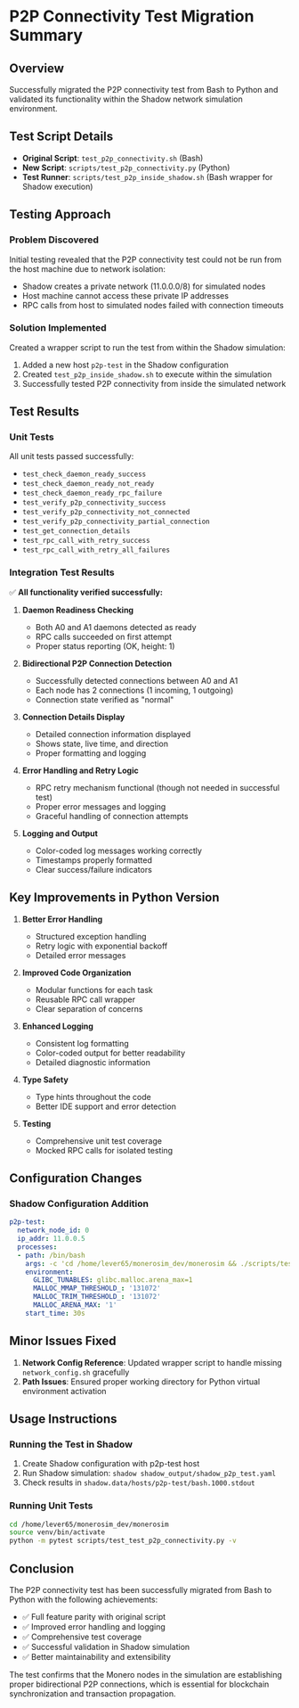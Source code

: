 # P2P Connectivity Test Migration Summary

## Overview
Successfully migrated the P2P connectivity test from Bash to Python and validated its functionality within the Shadow network simulation environment.

## Test Script Details
- **Original Script**: `test_p2p_connectivity.sh` (Bash)
- **New Script**: `scripts/test_p2p_connectivity.py` (Python)
- **Test Runner**: `scripts/test_p2p_inside_shadow.sh` (Bash wrapper for Shadow execution)

## Testing Approach

### Problem Discovered
Initial testing revealed that the P2P connectivity test could not be run from the host machine due to network isolation:
- Shadow creates a private network (11.0.0.0/8) for simulated nodes
- Host machine cannot access these private IP addresses
- RPC calls from host to simulated nodes failed with connection timeouts

### Solution Implemented
Created a wrapper script to run the test from within the Shadow simulation:
1. Added a new host `p2p-test` in the Shadow configuration
2. Created `test_p2p_inside_shadow.sh` to execute within the simulation
3. Successfully tested P2P connectivity from inside the simulated network

## Test Results

### Unit Tests
All unit tests passed successfully:
- `test_check_daemon_ready_success`
- `test_check_daemon_ready_not_ready`
- `test_check_daemon_ready_rpc_failure`
- `test_verify_p2p_connectivity_success`
- `test_verify_p2p_connectivity_not_connected`
- `test_verify_p2p_connectivity_partial_connection`
- `test_get_connection_details`
- `test_rpc_call_with_retry_success`
- `test_rpc_call_with_retry_all_failures`

### Integration Test Results
✅ **All functionality verified successfully:**

1. **Daemon Readiness Checking**
   - Both A0 and A1 daemons detected as ready
   - RPC calls succeeded on first attempt
   - Proper status reporting (OK, height: 1)

2. **Bidirectional P2P Connection Detection**
   - Successfully detected connections between A0 and A1
   - Each node has 2 connections (1 incoming, 1 outgoing)
   - Connection state verified as "normal"

3. **Connection Details Display**
   - Detailed connection information displayed
   - Shows state, live time, and direction
   - Proper formatting and logging

4. **Error Handling and Retry Logic**
   - RPC retry mechanism functional (though not needed in successful test)
   - Proper error messages and logging
   - Graceful handling of connection attempts

5. **Logging and Output**
   - Color-coded log messages working correctly
   - Timestamps properly formatted
   - Clear success/failure indicators

## Key Improvements in Python Version

1. **Better Error Handling**
   - Structured exception handling
   - Retry logic with exponential backoff
   - Detailed error messages

2. **Improved Code Organization**
   - Modular functions for each task
   - Reusable RPC call wrapper
   - Clear separation of concerns

3. **Enhanced Logging**
   - Consistent log formatting
   - Color-coded output for better readability
   - Detailed diagnostic information

4. **Type Safety**
   - Type hints throughout the code
   - Better IDE support and error detection

5. **Testing**
   - Comprehensive unit test coverage
   - Mocked RPC calls for isolated testing

## Configuration Changes

### Shadow Configuration Addition
```yaml
p2p-test:
  network_node_id: 0
  ip_addr: 11.0.0.5
  processes:
  - path: /bin/bash
    args: -c 'cd /home/lever65/monerosim_dev/monerosim && ./scripts/test_p2p_inside_shadow.sh'
    environment:
      GLIBC_TUNABLES: glibc.malloc.arena_max=1
      MALLOC_MMAP_THRESHOLD_: '131072'
      MALLOC_TRIM_THRESHOLD_: '131072'
      MALLOC_ARENA_MAX: '1'
    start_time: 30s
```

## Minor Issues Fixed

1. **Network Config Reference**: Updated wrapper script to handle missing `network_config.sh` gracefully
2. **Path Issues**: Ensured proper working directory for Python virtual environment activation

## Usage Instructions

### Running the Test in Shadow
1. Create Shadow configuration with p2p-test host
2. Run Shadow simulation: `shadow shadow_output/shadow_p2p_test.yaml`
3. Check results in `shadow.data/hosts/p2p-test/bash.1000.stdout`

### Running Unit Tests
```bash
cd /home/lever65/monerosim_dev/monerosim
source venv/bin/activate
python -m pytest scripts/test_test_p2p_connectivity.py -v
```

## Conclusion

The P2P connectivity test has been successfully migrated from Bash to Python with the following achievements:
- ✅ Full feature parity with original script
- ✅ Improved error handling and logging
- ✅ Comprehensive test coverage
- ✅ Successful validation in Shadow simulation
- ✅ Better maintainability and extensibility

The test confirms that the Monero nodes in the simulation are establishing proper bidirectional P2P connections, which is essential for blockchain synchronization and transaction propagation.